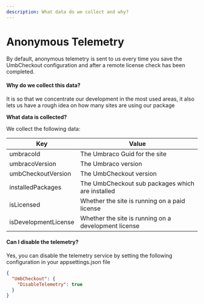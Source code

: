 ```yaml
---
description: What data do we collect and why?
---
```


# Anonymous Telemetry

By default, anonymous telemetry is sent to us every time you save the UmbCheckout configuration and after a remote license check has been completed.

#### Why do we collect this data?

It is so that we concentrate our development in the most used areas, it also lets us have a rough idea on how many sites are using our package

**What data is collected?**

We collect the following data:

| Key                  | Value                                                |
| -------------------- | ---------------------------------------------------- |
| umbracoId            | The Umbraco Guid for the site                        |
| umbracoVersion       | The Umbraco version                                  |
| umbCheckoutVersion   | The UmbCheckout version                              |
| installedPackages    | The UmbCheckout sub packages which are installed     |
| isLicensed           | Whether the site is running on a paid license        |
| isDevelopmentLicense | Whether the site is running on a development license |

#### Can I disable the telemetry?

Yes, you can disable the telemetry service by setting the following configuration in your appsettings.json file

```json
{
  "UmbCheckout": {
    "DisableTelemetry": true
  }
}
```
